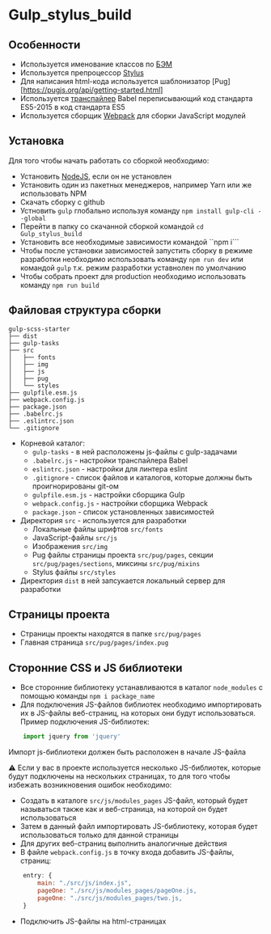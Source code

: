 # Gulp_stylus_build

## Особенности
* Используется именование классов по [БЭМ](https://ru.bem.info/)
* Используется препроцессор [Stylus](http://stylus-lang.com/)
* Для написания html-кода используется шаблонизатор [Pug][https://pugjs.org/api/getting-started.html]
* Используется [транспайлер](https://babeljs.io/) Babel переписывающий код стандарта ES5-2015 в код стандарта ES5
* Используется сборщик [Webpack](https://webpack.js.org/) для сборки JavaScript модулей

## Установка
Для того чтобы начать работать со сборкой необходимо:
* Установить [NodeJS](https://nodejs.org/en/), если он не установлен
* Установить один из пакетных менеджеров, например Yarn или же использовать NPM
* Скачать сборку с github
* Устновить ```gulp``` глобально используя команду ```npm install gulp-cli --global```
* Перейти в папку со скачанной сборкой командой ```cd Gulp_stylus_build```
* Установить все необходимые зависимости командой ``npm i```
* Чтобы после установки зависимостей запустить сборку в режиме разработки необходимо использовать команду ```npm run dev``` или командой ```gulp``` т.к. режим разработки уставнолен по умолчанию
* Чтобы собрать проект для production необходимо использовать команду ```npm run build```

## Файловая структура сборки
```
gulp-scss-starter
├── dist
├── gulp-tasks
├── src
│   ├── fonts
│   ├── img
│   ├── js
│   ├── pug
│   └── styles
├── gulpfile.esm.js
├── webpack.config.js
├── package.json
├── .babelrc.js
├── .eslintrc.json
└── .gitignore
```

* Корневой каталог:
    * ```gulp-tasks``` - в ней расположены js-файлы с gulp-задачами
    * ```.babelrc.js``` - настройки транспайлера Babel
    * ```eslintrc.json``` - настройки для линтера eslint
    * ```.gitignore``` - список файлов и каталогов, которые должны быть проигнорированы git-ом
    * ```gulpfile.esm.js``` - настройки сборщика Gulp
    * ```webpack.config.js``` - настройки сборщика Webpack
    * ```package.json``` - список установленных зависимостей
* Директория ```src``` - используется для разработки
    * Локальные файлы шрифтов ```src/fonts```
    * JavaScript-файлы ```src/js```
    * Изображения ```src/img```
    * Pug файлы страницы проекта ```src/pug/pages```, cекции ```src/pug/pages/sections```, миксины ```src/pug/mixins``` 
    * Stylus файлы ```src/styles```
* Директория ```dist``` в ней запсукается локальный сервер для разработки

## Страницы проекта
* Страницы проекты находятся в папке ```src/pug/pages```
* Главная страница ```src/pug/pages/index.pug```

## Сторонние CSS и JS библиотеки
* Все сторонние библиотеку устанавливаются в каталог ```node_modules``` с помощью команды ```npm i package_name```
* Для подключения JS-файлов библиотек необходимо импортировать их в JS-файлы веб-страниц, на которых они будут использоваться. Пример подключения JS-библиотек:
```javascript
    import jquery from 'jquery'
```
Импорт js-библиотеки должен быть расположен в начале JS-файла

:warning: Если у вас в проекте используется несколько JS-библиотек, которые будут подключены на нескольких страницах, то для того чтобы избежать возникновения ошибок необходимо:
* Создать в каталоге ```src/js/modules_pages``` JS-файл, который будет называться также как и веб-страница, на которой он будет использоваться
* Затем в данный файл импортировать JS-библиотеку, которая будет использоваться только для данной страницы
* Для других веб-страниц выполнить аналогичные действия
* В файле ```webpack.config.js``` в точку входа добавить JS-файлы, страниц:
```javascript
    entry: {
        main: "./src/js/index.js",
        pageOne: "./src/js/modules_pages/pageOne.js,
        pageOne: "./src/js/modules_pages/two.js,
    }
```
* Подключить JS-файлы на html-страницах 